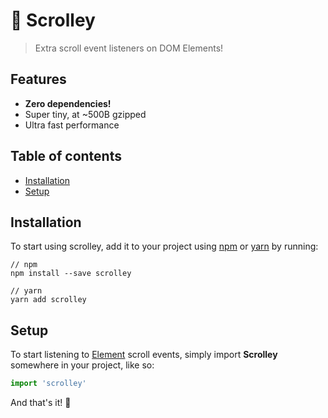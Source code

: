 # 🐹 Scrolley

> Extra scroll event listeners on DOM Elements!

## Features

- **Zero dependencies!**
- Super tiny, at ~500B gzipped
- Ultra fast performance

## Table of contents

<!-- START doctoc generated TOC please keep comment here to allow auto update -->
<!-- DON'T EDIT THIS SECTION, INSTEAD RE-RUN doctoc TO UPDATE -->

- [Installation](#installation)
- [Setup](#setup)

<!-- END doctoc generated TOC please keep comment here to allow auto update -->

## Installation

To start using scrolley, add it to your project using [npm](https://www.npmjs.com/) or [yarn](https://yarnpkg.com/en/) by running:

```
// npm
npm install --save scrolley

// yarn
yarn add scrolley
```

## Setup

To start listening to [Element](https://developer.mozilla.org/en-US/docs/Web/API/Element) scroll events, simply import **Scrolley** somewhere in your project, like so:

```js
import 'scrolley'
```

And that's it! 🙌
